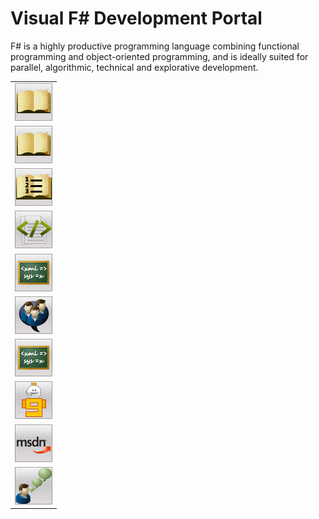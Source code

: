 # Visual F# Development Portal

F# is a highly productive programming language combining functional programming and object-oriented programming, and is ideally suited for parallel, algorithmic, technical and explorative development.



||
|-|
|![](images/VS_Icon_Documentation.gif)|**Documentation**<ul><li>[Using Visual Studio to Write F&#35; Programs](Using-Visual-Studio-to-Write-FSharp-Programs.md)<br /></li><li>[F&#35; Language Reference](FSharp-Language-Reference.md)<br /></li><li>[F&#35; Core Library Reference](FSharp-Core-Library-Reference.md)<br /></li><li>[F&#35; Compiler &#40;fsc.exe&#41; Reference](FSharp-Compiler-%5Bfsc.exe%5D-Reference.md)<br /></li><li>[F&#35; Interactive &#40;fsi.exe&#41; Reference](FSharp-Interactive-%5Bfsi.exe%5D-Reference.md)<br /></li><ul/>|
|![](images/VS_Icon_Documentation.gif)|**Featured Tasks**<ul><li>[Functions &#40;F&#35;&#41;](Functions-%5BFSharp%5D.md)<br /></li><li>[Lists &#40;F&#35;&#41;](Lists-%5BFSharp%5D.md)<br /></li><li>[Keyword Reference &#40;F&#35;&#41;](Keyword-Reference-%5BFSharp%5D.md)<br /></li><li>[Sequences &#40;F&#35;&#41;](Sequences-%5BFSharp%5D.md)<br /></li><li>[Discriminated Unions &#40;F&#35;&#41;](Discriminated-Unions-%5BFSharp%5D.md)<br /></li><li>[Walkthrough: Your First F&#35; Program](Walkthrough-Your-First-FSharp-Program.md)<br /></li><li>[Type Providers](Type-Providers.md)<br /></li><li>[Query Expressions &#40;F&#35;&#41;](Query-Expressions-%5BFSharp%5D.md)<br /></li><ul/>|
|![](images/VS_Icon_Walkthroughs.gif)|**Walkthroughs**<ul><li>[Visual F&#35; Samples and Walkthroughs](Visual-FSharp-Samples-and-Walkthroughs.md)<br /></li><li>[Walkthrough: Accessing a SQL Database by Using Type Providers &#40;F&#35;&#41;](Walkthrough-Accessing-a-SQL-Database-by-Using-Type-Providers-%5BFSharp%5D.md)<br /></li><li>[Walkthrough: Accessing a SQL Database by Using Type Providers and Entities &#40;F&#35;&#41;](Walkthrough-Accessing-a-SQL-Database-by-Using-Type-Providers-and-Entities-%5BFSharp%5D.md)<br /></li><ul/>|
|![](images/VS_icon_CodeSamples.gif)|**Code Samples**<ul><li>[F# Sample Pack](http://go.microsoft.com/fwlink/?LinkId=254878)<br /></li><ul/>|
|![](images/VS_Icon_Training.gif)|**Training**<ul><li>[Learn F#](http://go.microsoft.com/fwlink/?LinkId=254879)<br /></li><li>[Try F#](http://www.tryfsharp.org)<br /></li><ul/>|
|![](images/VS_Icon_Forums.gif)|**Forums**<ul><li>[F# General Forum](http://go.microsoft.com/fwlink/?LinkId=248225)<br /></li><ul/>|
|![](images/VS_Icon_Training.gif)|**Articles and Blogs**<ul><li>[Don Syme's WebLog on F# and Related Topics](http://go.microsoft.com/fwlink/?LinkId=254882)<br /></li><li>[F# Team Blog](http://go.microsoft.com/fwlink/?LinkId=254880)<br /></li><li>[Inside F#’s Blog](http://go.microsoft.com/fwlink/?LinkId=254883)<br /></li><ul/>|
|![](images/VS_icon_Channel9Videos.gif)|**Channel 9 Videos**<ul><li>[An Introduction to Microsoft F#](http://go.microsoft.com/fwlink/?LinkId=254884)<br /></li><li>[Design Patterns in F#](http://go.microsoft.com/fwlink/?LinkId=254885)<br /></li><li>[Information-Rich Programming in F#](http://go.microsoft.com/fwlink/?LinkId=254886)<br /></li><li>[Web Programming and More](http://go.microsoft.com/fwlink/?LinkId=254887)<br /></li><li>[Patterns and Match Expressions in F#](http://go.microsoft.com/fwlink/?LinkId=254889)<br /></li><li>[Discriminated Unions in F#](http://go.microsoft.com/fwlink/?LinkId=254890)<br /></li><ul/>|
|![](images/VS_Icon_MSDNDevCenter.gif)|**MSDN Developer Centers**<ul><li>[Microsoft F# Development Center](http://go.microsoft.com/fwlink/?LinkId=254891)<br /></li><ul/>|
|![](images/VS_Icon_Feedback.gif)|**Providing Feedback**<br /><br />To provide feedback about [!INCLUDE[vs_dev12](../Token/vs_dev12_md.md)], use [Microsoft Connect](http://go.microsoft.com/fwlink/?LinkID=150463).<br /><br />To provide feedback about the documentation for [!INCLUDE[vs_dev12](../Token/vs_dev12_md.md)], use the feedback controls on each page about which you want to give feedback.|
